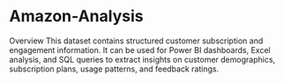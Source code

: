 # Amazon-Analysis
Overview
This dataset contains structured customer subscription and engagement information.
It can be used for Power BI dashboards, Excel analysis, and SQL queries to extract insights on customer demographics, subscription plans, usage patterns, and feedback ratings.

